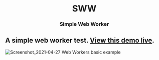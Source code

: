 <h1 align="center">SWW</h1>
<h3 align="center">Simple Web Worker</h3>

## A simple web worker test. [View this demo live](https://mdn.github.io/simple-web-worker/).

![Screenshot_2021-04-27 Web Workers basic example](https://user-images.githubusercontent.com/10487372/116236425-1bd43580-a770-11eb-9e37-ec01c2364834.png)
